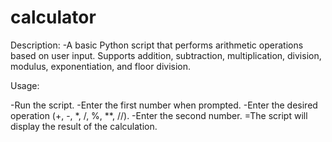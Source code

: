 # calculator
Description:
-A basic Python script that performs arithmetic operations based on user input. Supports addition, subtraction, multiplication, division, modulus, exponentiation, and floor division.

Usage:

-Run the script.
-Enter the first number when prompted.
-Enter the desired operation (+, -, *, /, %, **, //).
-Enter the second number.
=The script will display the result of the calculation.
